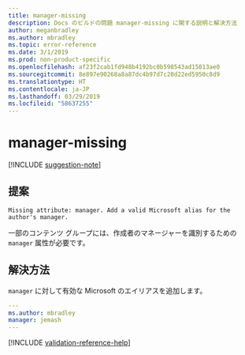 ```yaml
---
title: manager-missing
description: Docs のビルドの問題 manager-missing に関する説明と解決方法
author: meganbradley
ms.author: mbradley
ms.topic: error-reference
ms.date: 3/1/2019
ms.prod: non-product-specific
ms.openlocfilehash: af23f2cab1fd948b4192bc0b598543ad15013ae0
ms.sourcegitcommit: 8e897e90268a8a87dc4b97d7c28d22ed5950c8d9
ms.translationtype: HT
ms.contentlocale: ja-JP
ms.lasthandoff: 03/29/2019
ms.locfileid: "58637255"
---
```

# <a name="manager-missing"></a>manager-missing

[!INCLUDE [suggestion-note](includes/suggestion-note.md)]

## <a name="suggestion"></a>提案

`Missing attribute: manager. Add a valid Microsoft alias for the author's manager.`

一部のコンテンツ グループには、作成者のマネージャーを識別するための `manager` 属性が必要です。

## <a name="resolution"></a>解決方法

`manager` に対して有効な Microsoft のエイリアスを追加します。

```yml
---
ms.author: mbradley
manager: jemash
---
```

<!--make sure to add this file to your includes folder and verify the path-->
[!INCLUDE [validation-reference-help](includes/validation-reference-help.md)]
